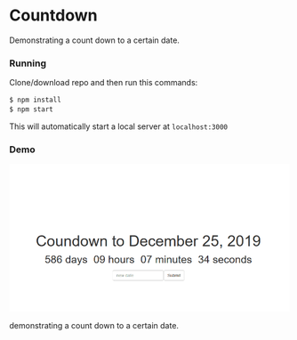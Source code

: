 # Countdown 

Demonstrating a count down to a certain date.

### Running
Clone/download repo and then run this commands:  
```sh
$ npm install
$ npm start
```
This will automatically start a local server at ``localhost:3000``  

### Demo 
![](https://github.com/vinill/countdown/blob/master/animation.gif)


demonstrating a count down to a certain date.